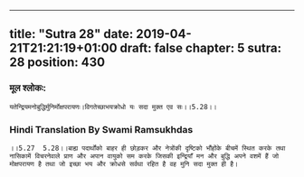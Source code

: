 
---
title: "Sutra 28"
date: 2019-04-21T21:21:19+01:00
draft: false
chapter: 5
sutra: 28
position: 430
---
### मूल श्लोकः:
```
यतेन्द्रियमनोबुद्धिर्मुनिर्मोक्षपरायणः।विगतेच्छाभयक्रोधो यः सदा मुक्त एव सः।।5.28।।

```

### Hindi Translation By Swami Ramsukhdas
```
।।5.27  5.28।।बाह्य पदार्थोंको बाहर ही छोड़कर और नेत्रोंकी दृष्टिको भौंहोंके बीचमें स्थित करके तथा नासिकामें विचरनेवाले प्राण और अपान वायुको सम करके जिसकी इन्द्रियाँ मन और बुद्धि अपने वशमें हैं जो मोक्षपरायण है तथा जो इच्छा भय और क्रोधसे सर्वथा रहित है वह मुनि सदा मुक्त ही है। 

```

